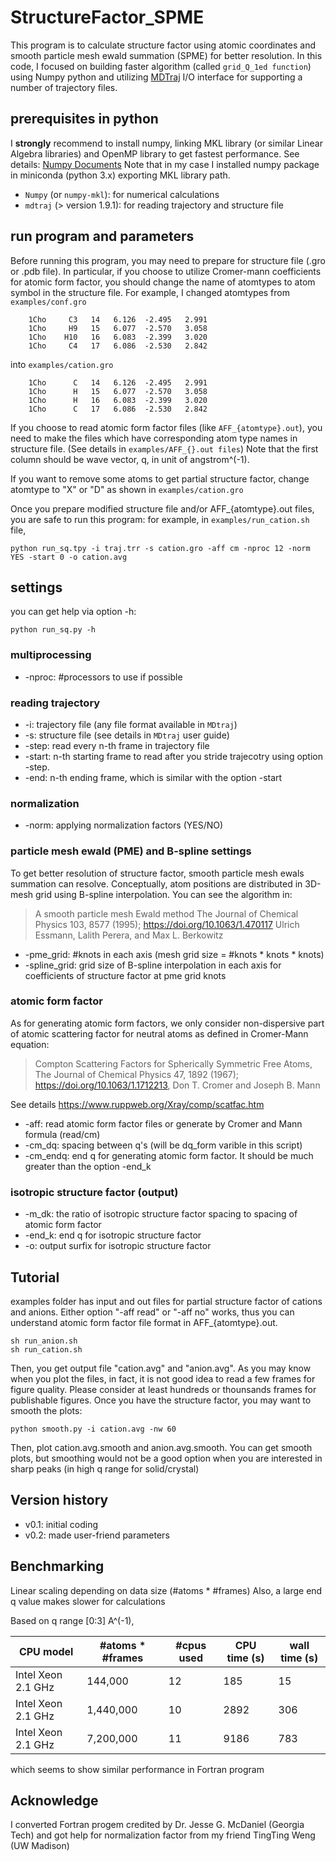 # StructureFactor_SPME
This program is to calculate structure factor using atomic coordinates and smooth particle mesh ewald summation (SPME) for better resolution. In this code, I focused on building faster algorithm (called `grid_Q_1ed function`) using Numpy python and utilizing [MDTraj](http://mdtraj.org) I/O interface for supporting a number of trajectory files.

## prerequisites in python
I **strongly** recommend to install numpy, linking MKL library (or similar Linear Algebra libraries) and OpenMP library to get fastest performance. See details: [Numpy Documents](https://docs.scipy.org/doc/numpy-1.15.1/user/building.html)
Note that in my case I installed numpy package in miniconda (python 3.x) exporting MKL library path.
* `Numpy` (or `numpy-mkl`): for numerical calculations
* `mdtraj` (> version 1.9.1): for reading trajectory and structure file

## run program and parameters
Before running this program, you may need to prepare for structure file (.gro or .pdb file). In particular, if you choose to utilize Cromer-mann coefficients for atomic form factor, you should change the name of atomtypes to atom symbol in the structure file. For example, I changed atomtypes from `examples/conf.gro`
```
    1Cho     C3   14   6.126  -2.495   2.991
    1Cho     H9   15   6.077  -2.570   3.058
    1Cho    H10   16   6.083  -2.399   3.020
    1Cho     C4   17   6.086  -2.530   2.842
```
into `examples/cation.gro`
```
    1Cho      C   14   6.126  -2.495   2.991
    1Cho      H   15   6.077  -2.570   3.058
    1Cho      H   16   6.083  -2.399   3.020
    1Cho      C   17   6.086  -2.530   2.842
```
If you choose to read atomic form factor files (like `AFF_{atomtype}.out`), you need to make the files which have corresponding atom type names in structure file. (See details in `examples/AFF_{}.out files`) Note that the first column should be wave vector, q, in unit of angstrom^(-1).

If you want to remove some atoms to get partial structure factor, change atomtype to "X" or "D" as shown in `examples/cation.gro`

Once you prepare modified structure file and/or AFF_{atomtype}.out files, you are safe to run this program: for example, in     `examples/run_cation.sh` file,
```
python run_sq.tpy -i traj.trr -s cation.gro -aff cm -nproc 12 -norm YES -start 0 -o cation.avg
```

## settings
you can get help via option -h:
```
python run_sq.py -h
```
### multiprocessing
* -nproc: #processors to use if possible
### reading trajectory
* -i: trajectory file (any file format available in `MDtraj`)
* -s: structure file (see details in `MDtraj` user guide)
* -step: read every n-th frame in trajectory file
* -start: n-th starting frame to read after you stride trajecotry using option -step.
* -end: n-th ending frame, which is similar with the option -start
### normalization 
* -norm: applying normalization factors (YES/NO)
### particle mesh ewald (PME) and B-spline settings
To get better resolution of structure factor, smooth particle mesh ewals summation can resolve. Conceptually, atom positions are distributed in 3D-mesh grid using B-spline interpolation. You can see the algorithm in:
> A smooth particle mesh Ewald method
> The Journal of Chemical Physics 103, 8577 (1995); https://doi.org/10.1063/1.470117
> Ulrich Essmann, Lalith Perera, and Max L. Berkowitz
* -pme_grid: #knots in each axis (mesh grid size = #knots * knots * knots)
* -spline_grid: grid size of B-spline interpolation in each axis for coefficients of structure factor at pme grid knots
### atomic form factor
As for generating atomic form factors, we only consider non-dispersive part of atomic scattering factor for neutral atoms as defined in Cromer-Mann equation:
> Compton Scattering Factors for Spherically Symmetric Free Atoms, 
> The Journal of Chemical Physics 47, 1892 (1967); https://doi.org/10.1063/1.1712213, 
> Don T. Cromer and Joseph B. Mann

See details https://www.ruppweb.org/Xray/comp/scatfac.htm
* -aff: read atomic form factor files or generate by Cromer and Mann formula (read/cm)
* -cm_dq: spacing between q's (will be dq_form varible in this script)
* -cm_endq: end q for generating atomic form factor. It should be much greater than the option -end_k 
### isotropic structure factor (output)
* -m_dk: the ratio of isotropic structure factor spacing to spacing of atomic form factor
* -end_k: end q for isotropic structure factor
* -o: output surfix for isotropic structure factor

## Tutorial
examples folder has input and out files for partial structure factor of cations and anions.
Either option "-aff read" or "-aff no" works, thus you can understand atomic form factor file format in AFF_{atomtype}.out.
```
sh run_anion.sh
sh run_cation.sh
```
Then, you get output file "cation.avg" and "anion.avg". As you may know when you plot the files, in fact, it is not good idea to read a few frames for figure quality. Please consider at least hundreds or thounsands frames for publishable figures.
Once you have the structure factor, you may want to smooth the plots:
```
python smooth.py -i cation.avg -nw 60
```
Then, plot cation.avg.smooth and anion.avg.smooth. You can get smooth plots, but smoothing would not be a good option when you are interested in sharp peaks (in high q range for solid/crystal)

## Version history
* v0.1: initial coding
* v0.2: made user-friend parameters

## Benchmarking
Linear scaling depending on data size (#atoms * #frames)
Also, a large end q value makes slower for calculations

Based on q range [0:3] A^(-1),

| CPU model | #atoms * #frames | #cpus used | CPU time (s) | wall time (s) |
| --------- | ---------------- | ---------- | ------------ | ------------- |
| Intel Xeon 2.1 GHz | 144,000 | 12 | 185 | 15 |
| Intel Xeon 2.1 GHz | 1,440,000 | 10 | 2892 | 306 |
| Intel Xeon 2.1 GHz | 7,200,000 | 11 | 9186 | 783 |

which seems to show similar performance in Fortran program

## Acknowledge
I converted Fortran progem credited by Dr. Jesse G. McDaniel (Georgia Tech)
 and got help for normalization factor from my friend TingTing Weng (UW Madison)
